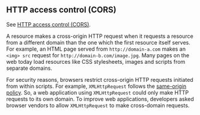 ## HTTP access control (CORS)

See [HTTP access control (CORS)](https://developer.mozilla.org/en-US/docs/Web/HTTP/Access_control_CORS).


A resource makes a cross-origin HTTP request when it requests a resource from a different domain than the one which the first resource itself serves. For example, an HTML page served from `http://domain-a.com` makes an `<img> src` request for `http://domain-b.com/image.jpg`. Many pages on the web today load resources like CSS stylesheets, images and scripts from separate domains.

For security reasons, browsers restrict cross-origin HTTP requests initiated from within scripts.  For example, `XMLHttpRequest` follows the [same-origin policy](https://developer.mozilla.org/en-US/docs/Web/Security/Same-origin_policy). So, a web application using `XMLHttpRequest` could only make HTTP requests to its own domain. To improve web applications, developers asked browser vendors to allow `XMLHttpRequest` to make cross-domain requests.


